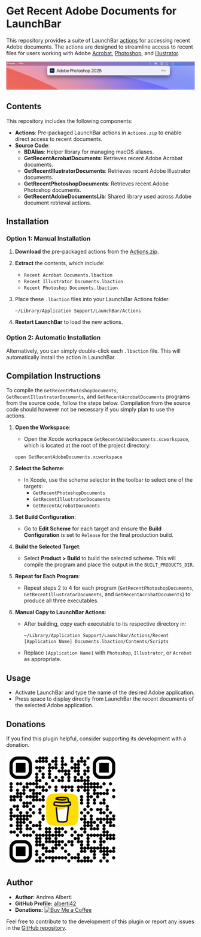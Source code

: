 # Get Recent Adobe Documents for LaunchBar

This repository provides a suite of LaunchBar [actions](https://www.obdev.at/products/launchbar/actions.html) for accessing recent Adobe documents. The actions are designed to streamline access to recent files for users working with Adobe [Acrobat](https://www.adobe.com/acrobat.html), [Photoshop](https://www.adobe.com/products/photoshop.html), and [Illustrator](https://www.adobe.com/products/illustrator.html).

<img alt="Screenshot" src="Images/Photoshop_screenshot.jpg" width="1102">

## Contents

This repository includes the following components:

- **Actions**: Pre-packaged LaunchBar actions in `Actions.zip` to enable direct access to recent documents.
- **Source Code**:
  - **BDAlias**: Helper library for managing macOS aliases.
  - **GetRecentAcrobatDocuments**: Retrieves recent Adobe Acrobat documents.
  - **GetRecentIllustratorDocuments**: Retrieves recent Adobe Illustrator documents.
  - **GetRecentPhotoshopDocuments**: Retrieves recent Adobe Photoshop documents.
  - **GetRecentAdobeDocumentsLib**: Shared library used across Adobe document retrieval actions.

## Installation

### Option 1: Manual Installation

1. **Download** the pre-packaged actions from the [Actions.zip](path/to/Actions.zip).
2. **Extract** the contents, which include:
   - `Recent Acrobat Documents.lbaction`
   - `Recent Illustrator Documents.lbaction`
   - `Recent Photoshop Documents.lbaction`
3. Place these `.lbaction` files into your LaunchBar Actions folder:
   ```
   ~/Library/Application Support/LaunchBar/Actions
   ```

4. **Restart LaunchBar** to load the new actions.

### Option 2: Automatic Installation

Alternatively, you can simply double-click each `.lbaction` file. This will automatically install the action in LaunchBar.

## Compilation Instructions

To compile the `GetRecentPhotoshopDocuments`, `GetRecentIllustratorDocuments`, and `GetRecentAcrobatDocuments` programs from the source code, follow the steps below. Compilation from the source code should however not be necessary if you simply plan to use the actions.

1. **Open the Workspace**:
   - Open the Xcode workspace `GetRecentAdobeDocuments.xcworkspace`, which is located at the root of the project directory:
   ```
   open GetRecentAdobeDocuments.xcworkspace
   ```

2. **Select the Scheme**:
   - In Xcode, use the scheme selector in the toolbar to select one of the targets:
     - `GetRecentPhotoshopDocuments`
     - `GetRecentIllustratorDocuments`
     - `GetRecentAcrobatDocuments`

3. **Set Build Configuration**:
   - Go to **Edit Scheme** for each target and ensure the **Build Configuration** is set to `Release` for the final production build.

4. **Build the Selected Target**:
   - Select **Product > Build** to build the selected scheme. This will compile the program and place the output in the `BUILT_PRODUCTS_DIR`.

5. **Repeat for Each Program**:
   - Repeat steps 2 to 4 for each program (`GetRecentPhotoshopDocuments`, `GetRecentIllustratorDocuments`, and `GetRecentAcrobatDocuments`) to produce all three executables.

6. **Manual Copy to LaunchBar Actions**:
   - After building, copy each executable to its respective directory in:
     ```
     ~/Library/Application Support/LaunchBar/Actions/Recent [Application Name] Documents.lbaction/Contents/Scripts
     ```
   - Replace `[Application Name]` with `Photoshop`, `Illustrator`, or `Acrobat` as appropriate.

## Usage

- Activate LaunchBar and type the name of the desired Adobe application.
- Press space to display directly from LaunchBar the recent documents of the selected Adobe application.

## Donations

If you find this plugin helpful, consider supporting its development with a donation.

[<img src="Images/buy_me_coffee.png" width=300 alt="Buy Me a Coffee QR Code"/>](https://buymeacoffee.com/alberti)

## Author

- **Author:** Andrea Alberti
- **GitHub Profile:** [alberti42](https://github.com/alberti42)
- **Donations:** [![Buy Me a Coffee](https://img.shields.io/badge/Donate-Buy%20Me%20a%20Coffee-orange)](https://buymeacoffee.com/alberti)

Feel free to contribute to the development of this plugin or report any issues in the [GitHub repository](https://github.com/alberti42/obsidian-plugins-annotations/issues).
